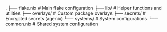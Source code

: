 .
├── flake.nix         # Main flake configuration
├── lib/              # Helper functions and utilities
├── overlays/         # Custom package overlays
├── secrets/          # Encrypted secrets (agenix)
└── systems/          # System configurations
    └── common.nix    # Shared system configuration
